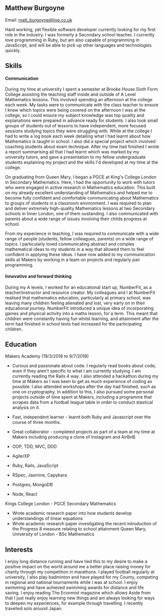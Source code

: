 ## Matthew Burgoyne

Email: matt_burgoyne@live.co.uk

Hard working, yet flexible software developer currently looking for my first role in the industry. I was formerly a Secondary school teacher. I currently love programming in Ruby, but am also capable of programming in JavaScript, and will be able to pick up other languages and technologies quickly.

## Skills

#### Communication

During my time at university I spent a semester at Brooke House Sixth Form College assisting the teaching staff
inside and outside of A Level Mathematics lessons. This involved spending an afternoon at the college each
week. My tasks were to communicate with the class teacher to ensure I knew which topics were being covered
on the afternoon I was at the college, so I could ensure my subject knowledge was top quality and explanations
were prepared in advance ready for students. I also took small groups of students out of lessons to have 
independent, more focused sessions studying topics they were struggling with. While at the college I had to write a log book
each week detailing what I had learnt about how Mathematics is taught in school. I also did a special project
which involved coaching students about exam technique. After my time had finished I wrote a report
summarising all that I had learnt which was marked by my university tutors, and gave a presentation to my fellow undergraduate students explaining my project and the skills I'd developed at my time at the college.

On graduating from Queen Mary, I began a PGCE at King's College London in Secondary Mathematics.
Here, I had the opportunity to work with tutors who were engaged in active research in Mathematics education.
This built on my already excellent understanding of Mathematics and helped me to become fully confident and
comfortable communicating about Mathematics to groups of students in a classroom environment. I was
required to plan and deliver extremely high-quality Mathematics lessons at two Secondary schools in Inner
London, one of them oustanding. I also communicated with parents about a wide range of issues involving their childs progress at school.

From my experience in teaching, I was required to communicate with a wide range of people (students, fellow colleagues, parents) on a wide range of topics. I particularly loved communicating abstract and complex mathematical ideas to my students in a way that allowed them to feel confident in applying these ideas. I have now added to my communication skills at Makers by working in a team on projects and regularly pair programming.

#### Innovative and forward thinking

During my A levels, I worked for an educational start up, NumberFit, as a teacher/instructor and resource creator. My colleagues and I at NumberFit realised that mathematics education, particularly at primary school, was leaving many children feeling alienated and lost, very early on in their educational journey. NumberFit introduced a unique idea of incorporating games and physical activity into a maths lesson, for a term. This meant that children were constantly having fun whilst learning, and attainment after the term had finished in school tests had increased for the participating children. 

## Education
Makers Academy (19/3/2018 to 9/7/2018)

- Curious and passionate about code. I regularly read books about code, even if they aren't specific to what I am currently studying. I am currently reading the Rails 4 way. I also attended a hackathon during my time at Makers as I was keen to get as much experience of coding as possible. I also attended workshops after the day had finished, such as one on cryptography.
In addition to this, I also pursued some personal projects outside of time spent at Makers, including a programme that scrapes data from a football league table in order to conduct stastical analysis on it.
- Fast, independent learner - learnt both Ruby and Javascript over the course of three months.
- Great collaborator - completed projects as part of a team at my time at Makers including producing a clone of Instagram and AirBnB.

- OOP, TDD, MVC, DDD
- Agile/XP
- Ruby, Rails, JavaScript
- RSpec, Jasmine, Capybara
- Postgres, MongoDB
- Node, React


Kings College London - PGCE Secondary Mathematics
- Wrote academic research paper into how students develop understandings of linear equations
- Wrote academic research paper investigating the recent introduction of the Progress 8 measure relating to school attainment
Queen Mary, University of London - BSc Mathematics

## Interests

I enjoy long distance running and have tied this to my desire to make a positive impact on the world around me a better place raising money for charity through my competition in marathons. I played football regularly at university, I also play badminton and have played for my County, competing in regional and national tournaments while I was at school. I enjoy swimming and have achieved swimming awards for distance and life saving. I enjoy reading The Econmist magazine which allows
Aside from that I just really enjoy learning new things and am always looking for ways to deepen my experiences, for example through travelling. I recently travelled solo around Japan.

